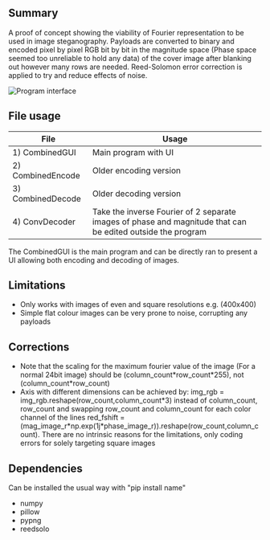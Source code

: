 ## Summary
A proof of concept showing the viability of Fourier representation to be used in image steganography. Payloads are converted to binary and encoded pixel by pixel RGB bit by bit in the magnitude space (Phase space seemed too unreliable to hold any data) of the cover image after blanking out however many rows are needed. Reed-Solomon error correction is applied to try and reduce effects of noise.


![Program interface](https://i.imgur.com/pGkjz0t.png)


## File usage
| File | Usage |
|--|--|
| 1) CombinedGUI | Main program with UI |
| 2) CombinedEncode | Older encoding version |
| 3) CombinedDecode | Older decoding version  |
| 4) ConvDecoder| Take the inverse Fourier of 2 separate images of phase and magnitude that can be edited outside the program  |

The CombinedGUI is the main program and can be directly ran to present a UI allowing both encoding and decoding of images.


## Limitations
 - Only works with images of even and square resolutions e.g. (400x400)
 - Simple flat colour images can be very prone to noise, corrupting any payloads

## Corrections
 - Note that the scaling for the maximum fourier value of the image (For a normal 24bit image) should be (column_count\*row_count\*255), not (column_count\*row_count)
 - Axis with different dimensions can be achieved by: img_rgb = img_rgb.reshape(row_count,column_count\*3) instead of column_count, row_count and swapping row_count and column_count for each color channel of the lines red_fshift = (mag_image_r\*np.exp(1j\*phase_image_r)).reshape(row_count,column_count). There are no intrinsic reasons for the limitations, only coding errors for solely targeting square images


## Dependencies
Can be installed the usual way with "pip install name"
 - numpy
 - pillow
 - pypng
 - reedsolo

